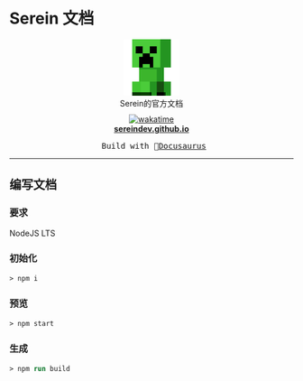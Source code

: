 # Serein 文档

<p align="center">
<img src='static/logo.png' width="100"/>
<br>
Serein的官方文档
<br>
<a href="https://wakatime.com/badge/github/SereinDev/sereindev.github.io"><img src="https://wakatime.com/badge/github/SereinDev/sereindev.github.io.svg" style="margin:10px 0 0" alt="wakatime"></a>
<br>
<b><a href="https://sereindev.github.io/">sereindev.github.io</a></b>
</p>

<pre align="center">
 Build with 🦖<a href="https://docusaurus.io/">Docusaurus</a>
</pre>

---

## 编写文档

### 要求

NodeJS LTS

### 初始化

```ps
> npm i
```

### 预览

```ps
> npm start
```

### 生成

```ps
> npm run build
```
